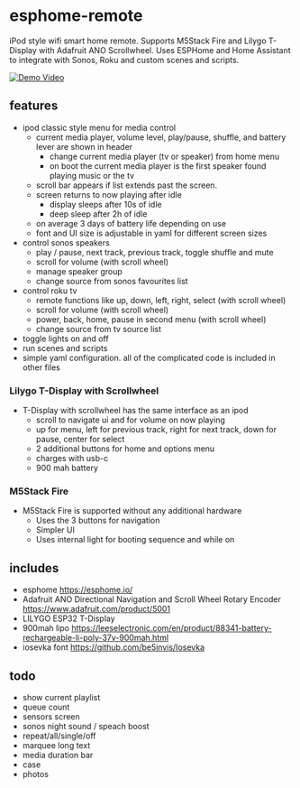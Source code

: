 # esphome-remote
iPod style wifi smart home remote. Supports M5Stack Fire and Lilygo T-Display with Adafruit ANO Scrollwheel. Uses ESPHome and Home Assistant to integrate with Sonos, Roku and custom scenes and scripts.

[![Demo Video](https://img.youtube.com/vi/Tg7Op2hr42o/0.jpg)](https://youtu.be/Tg7Op2hr42o)

## features
- ipod classic style menu for media control
	- current media player, volume level, play/pause, shuffle, and battery lever are shown in header
		- change current media player (tv or speaker) from home menu
		- on boot the current media player is the first speaker found playing music or the tv
	- scroll bar appears if list extends past the screen. 
	- screen returns to now playing after idle
		- display sleeps after 10s of idle
		- deep sleep after 2h of idle
	- on average 3 days of battery life depending on use
	- font and UI size is adjustable in yaml for different screen sizes
- control sonos speakers
	- play / pause, next track, previous track, toggle shuffle and mute
	- scroll for volume (with scroll wheel)
	- manage speaker group
	- change source from sonos favourites list
- control roku tv
	- remote functions like up, down, left, right, select (with scroll wheel)
	- scroll for volume (with scroll wheel)
	- power, back, home, pause in second menu (with scroll wheel)
	- change source from tv source list
- toggle lights on and off
- run scenes and scripts
- simple yaml configuration. all of the complicated code is included in other files

### Lilygo T-Display with Scrollwheel
- T-Display with scrollwheel has the same interface as an ipod
	- scroll to navigate ui and for volume on now playing
	- up for menu, left for previous track, right for next track, down for pause, center for select
	- 2 additional buttons for home and options menu
	- charges with usb-c
	- 900 mah battery

### M5Stack Fire
- M5Stack Fire is supported without any additional hardware
	- Uses the 3 buttons for navigation
	- Simpler UI
	- Uses internal light for booting sequence and while on

## includes
- esphome https://esphome.io/
- Adafruit ANO Directional Navigation and Scroll Wheel Rotary Encoder https://www.adafruit.com/product/5001
- LILYGO ESP32 T-Display
- 900mah lipo https://leeselectronic.com/en/product/88341-battery-rechargeable-li-poly-37v-900mah.html
- iosevka font https://github.com/be5invis/Iosevka

## todo
- show current playlist
- queue count
- sensors screen
- sonos night sound / speach boost
- repeat/all/single/off
- marquee long text
- media duration bar
- case
- photos
